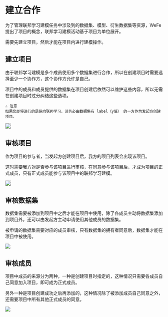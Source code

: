 # 建立合作

为了管理联邦学习建模任务中涉及到的数据集、模型、衍生数据集等资源，WeFe 提出了项目的概念，联邦学习建模活动基于项目为单位展开。

需要先建立项目，然后才能在项目内进行建模操作。

## 建立项目

由于联邦学习建模是多个成员使用多个数据集进行合作，所以在创建项目时需要选择至少一个协作方，这个协作方允许是自己。

项目中的成员和成员提供的数据集在项目创建后依然可以维护这些内容，所以无需在创建项目时过分纠结这些选项。


    ⚠️ 注意
    如果您即将进行的是纵向联邦学习，请务必由数据集有 label（y值） 的一方作为发起方创建项目。


<img src="_media/operation_guide/project_add.png" style="max-height:700px;border:1px solid #ccc" />

## 审核项目

作为项目的参与者，当发起方创建项目后，我方的项目列表会出现该项目。

这时需要我方对是否参与该项目进行审核，在同意参与该项目后，才成为项目的正式成员，只有正式成员能参与该项目中的联邦学习建模。

<img src="_media/operation_guide/project_audit.png" style="max-height:700px;border:1px solid #ccc" />


## 审核数据集

数据集需要被添加到项目中之后才能在项目中使用，除了各成员主动将数据集添加到项目外，还可以由发起方主动申请使用其他成员的数据集。

被申请的数据集需要对应的成员审核，只有数据集的拥有者同意后，数据集才能在项目中被使用。

<img src="_media/operation_guide/project_data_set_audit.png" style="max-height:700px;" />


## 审核成员

项目中成员的来源分为两种，一种是创建项目时指定的，这种情况只需要各成员自己同意加入项目，即可成为正式成员。

另外一种是项目创建成功之后再添加的，这种情况除了被添加成员自己同意之外，还需要项目中所有其他正式成员的同意。

<img src="_media/operation_guide/project_member_audit.png" style="max-height:700px;" />
